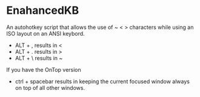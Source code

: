 # EnahancedKB
An autohotkey script that allows the use of  ~ < >  characters while using an ISO layout on an ANSI keybord.

- ALT + , results in <
- ALT + . results in >
- ALT + \ results in ~

If you have the OnTop version
- ctrl + spacebar results in keeping the current focused window always on top of all other windows.
